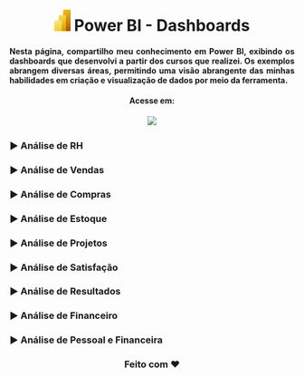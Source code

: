 <h1 align="center"><img src="Power-BI.png" height="38"/> Power BI - Dashboards </h1>
<h4 align="justify">Nesta página, compartilho meu conhecimento em Power BI, exibindo os dashboards que desenvolvi a partir dos cursos que realizei. Os exemplos abrangem diversas áreas, permitindo uma visão abrangente das minhas habilidades em criação e visualização de dados por meio da ferramenta.</h4>
<h4  align="center">Acesse em:</h4>
<p  align="center"><a href="https://sites.google.com/view/carolina-martins/p%C3%A1gina-inicial" target="_blank"><img src="https://img.shields.io/badge/PowerBI-F2C811?style=for-the-badge&logo=Power%20BI&logoColor=white"></a></p>

<h3>▶️ Análise de RH</h3>
<h3>▶️ Análise de Vendas</h3>
<h3>▶️ Análise de Compras</h3>
<h3>▶️ Análise de Estoque</h3>
<h3>▶️ Análise de Projetos</h3>
<h3>▶️ Análise de Satisfação</h3>
<h3>▶️ Análise de Resultados</h3>
<h3>▶️ Análise de Financeiro</h3>
<h3>▶️ Análise de Pessoal e Financeira</h3>

<h3 align="center">Feito com ❤️ </h3>

